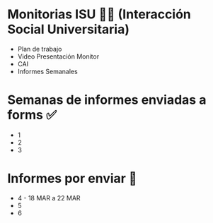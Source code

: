 # Monitorias ISU 👩‍💻 (Interacción Social Universitaria)
* Plan de trabajo
* Video Presentación Monitor
* CAI
* Informes Semanales

# Semanas de informes enviadas a forms ✅
* 1
* 2
* 3

# Informes por enviar 📌
* 4 - 18 MAR a 22 MAR
* 5
* 6
